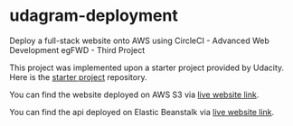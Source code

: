 # udagram-deployment


<!-- Describe your project in brief -->
Deploy a full-stack website onto AWS using CircleCI - Advanced Web Development egFWD - Third Project

This project was implemented upon a starter project provided by Udacity. Here is the [starter project](https://github.com/udacity/nd0067-c4-deployment-process-project-starter) repository.

You can find the website deployed on AWS S3 via [live website link](http://george-udagram.s3-website-us-east-1.amazonaws.com/).

You can find the api deployed on Elastic Beanstalk via [live website link](http://udagram-api-dev2222222222222222222.us-east-1.elasticbeanstalk.com/).

